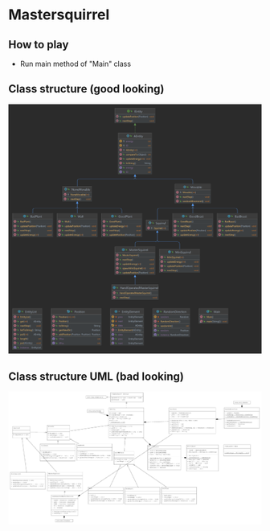 # Mastersquirrel

## How to play
- Run main method of "Main" class

## Class structure (good looking)
![alt text](class.png)

## Class structure UML (bad looking)
![alt text](uml.png)